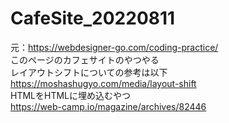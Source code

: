 # CafeSite_20220811
元：https://webdesigner-go.com/coding-practice/</br>
このページのカフェサイトのやつやる</br>
レイアウトシフトについての参考は以下</br>
https://moshashugyo.com/media/layout-shift</br>
HTMLをHTMLに埋め込むやつ</br>
https://web-camp.io/magazine/archives/82446</br>
